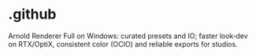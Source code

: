# .github
Arnold Renderer Full on Windows: curated presets and IO; faster look‑dev on RTX/OptiX, consistent color (OCIO) and reliable exports for studios.
